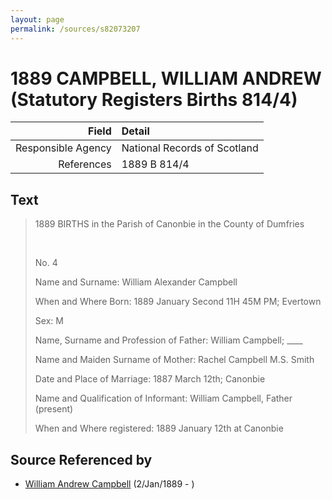 ```yaml
---
layout: page
permalink: /sources/s82073207
---
```


# 1889 CAMPBELL, WILLIAM ANDREW (Statutory Registers Births 814/4)

Field | Detail
---:|:---
Responsible Agency | National Records of Scotland
References | 1889 B 814/4

## Text

> 1889 BIRTHS in the Parish of Canonbie in the County of Dumfries
>
> <br/>
>
> No. 4
>
> Name and Surname: William Alexander Campbell
>
> When and Where Born: 1889 January Second 11H 45M PM; Evertown
>
> Sex: M
>
> Name, Surname and Profession of Father: William Campbell; ____
>
> Name and Maiden Surname of Mother: Rachel Campbell M.S. Smith
>
> Date and Place of Marriage: 1887 March 12th; Canonbie
>
> Name and Qualification of Informant: William Campbell, Father (present)
>
> When and Where registered: 1889 January 12th at Canonbie
>

## Source Referenced by

* [William Andrew Campbell](../people/@4716977@-william-andrew-campbell-b1889-1-2-d.md) (2/Jan/1889 - )
